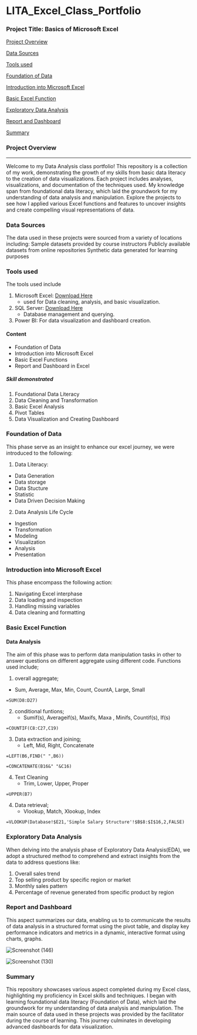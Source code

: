 # LITA_Excel_Class_Portfolio

### Project Title: Basics of Microsoft Excel

[Project Overview](#project-overview)

[Data Sources](#data-sources)

[Tools used](#tools-used)

[Foundation of Data](#foundation-of-data)

[Introduction into Microsoft Excel](#introduction-into-microsoft-excel)

[Basic Excel Function](#basic-excel-function)

[Exploratory Data Analysis](#exploratory-data-analysis)

[Report and Dashboard](#report-and-dashboard)

[Summary](#summary)

### Project Overview
---
Welcome to my Data Analysis class portfolio! This repository is a collection of my work, demonstrating the growth of my skills from basic data literacy to the creation of data visualizations. Each project includes analyses, visualizations, and documentation of the techniques used. My knowledge span from foundational data literacy, which laid the groundwork for my understanding of data analysis and manipulation. Explore the projects to see how I applied various Excel functions and features to uncover insights and create compelling visual representations of data.

### Data Sources
The data used in these projects were sourced from a variety of locations including:
Sample datasets provided by course instructors
Publicly available datasets from online repositories
Synthetic data generated for learning purposes

### Tools used
The tools used include 
1. Microsoft Excel: [Download Here](https://www.microsoft.com)
   - used for Data cleaning, analysis, and basic visualization.
3. SQL Server: [Download Here](https://www.microsoft.com/en-us/sql-server/sql-server)
   - Database management and querying.
5. Power BI: For data visualization and dashboard creation.

#### Content
- Foundation of Data
- Introduction into Microsoft Excel
- Basic Excel Functions
- Report and Dashboard in Excel
##### Skill demonstrated
  1. Foundational Data Literacy
  2. Data Cleaning and Transformation
  3. Basic Excel Analysis
  4. Pivot Tables
  5. Data Visualization and Creating Dashboard

### Foundation of Data
This phase serve as an insight to enhance our excel journey, we were introduced to the following:
 1. Data Literacy:
   - Data Generation
   - Data storage
   - Data Stucture
   - Statistic 
   - Data Driven Decision Making
 2. Data Analysis Life Cycle
   - Ingestion
   - Transformation
   - Modeling
   - Visualization
   - Analysis
   - Presentation
  
### Introduction into Microsoft Excel
This phase encompass the following action:
1. Navigating Excel interphase
2. Data loading and inspection
3. Handling missing variables
4. Data cleaning and formatting

### Basic Excel Function
#### Data Analysis
The aim of this phase was to perform data manipulation tasks in other to answer questions on different aggregate using different code. Functions used include;
1. overall aggregate;
 - Sum, Average, Max, Min, Count, CountA, Large, Small
```
=SUM(D8:D27)
```
2. conditional funtions;
   - Sumif(s), Averageif(s), Maxifs, Maxa , Minifs, Countif(s), If(s) 
```
=COUNTIF(C8:C27,C19)
```
3. Data extraction and joining;
   - Left, Mid, Right, Concatenate
```
=LEFT(B6,FIND(" ",B6))
```
```
=CONCATENATE(B16&" "&C16)
```
4. Text Cleaning
   - Trim, Lower,  Upper, Proper
```
=UPPER(B7)
```
4. Data retrieval;
   - Vlookup, Match, Xlookup, Index
```
=VLOOKUP(Database!$E21,'Simple Salary Structure'!$B$8:$I$16,2,FALSE)
```

### Exploratory Data Analysis
When delving into the analysis phase of Exploratory Data Analysis(EDA), we adopt a structured method to comprehend and extract insights from the data to address questions like:
1. Overall sales trend
2. Top selling product by specific region or market
3. Monthly sales pattern
4. Percentage of revenue generated from specific product by region

### Report and Dashboard
This aspect summarizes our data, enabling us to to communicate the results of data analysis in a structured format using the pivot table, and display key performance indicators and metrics in a dynamic, interactive format using charts, graphs.

![Screenshot (146)](https://github.com/user-attachments/assets/92ab1b63-a998-4cc7-be25-26e4ae432ef9)


![Screenshot (130)](https://github.com/user-attachments/assets/e1ba4f14-85ef-4172-8e5d-05b1f16cc17a)

### Summary
This repository showcases various aspect completed during my Excel class, highlighting my proficiency in Excel skills and techniques. I began with learning foundational data literacy (Foundation of Data), which laid the groundwork for my understanding of data analysis and manipulation. The main source of data used in these projects was provided by the facilitator during the course of learning. This journey culminates in developing advanced dashboards for data visualization.


